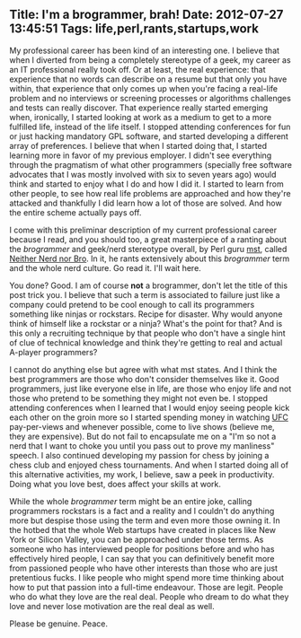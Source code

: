 Title: I'm a brogrammer, brah!
Date: 2012-07-27 13:45:51
Tags: life,perl,rants,startups,work
---
My professional career has been kind of an interesting one. I believe that when I diverted from being a completely stereotype of a geek, my career as an IT professional really took off. Or at least, the real experience: that experience that no words can describe on a resume but that only you have within, that experience that only comes up when you're facing a real-life problem and no interviews or screening processes or algorithms challenges and tests can really discover. That experience really started emerging when, ironically, I started looking at work as a medium to get to a more fulfilled life, instead of the life itself. I stopped attending conferences for fun or just hacking mandatory GPL software, and started developing a different array of preferences. I believe that when I started doing that, I started learning more in favor of my previous employer. I didn't see everything through the pragmatism of what other programmers (specially free software advocates that I was mostly involved with six to seven years ago) would think and started to enjoy what I do and how I did it. I started to learn from other people, to see how real life problems are approached and how they're attacked and thankfully I did learn how a lot of those are solved. And how the entire scheme actually pays off.

I come with this preliminar description of my current professional career because I read, and you should too, a great masterpiece of a ranting about the <em>brogrammer</em> and geek/nerd stereotype overall, by Perl guru <a href="http://shadow.cat/blog/matt-s-trout/">mst</a>, called <a href="http://shadow.cat/blog/matt-s-trout/neither-nerd-nor-bro/">Neither Nerd nor Bro</a>. In it, he rants extensively about this <em>brogrammer</em> term and the whole nerd culture. Go read it. I'll wait here.

You done? Good. I am of course <strong>not</strong> a brogrammer, don't let the title of this post trick you. I believe that such a term is associated to failure just like a company could pretend to be cool enough to call its programmers something like ninjas or rockstars. Recipe for disaster. Why would anyone think of himself like a rockstar or a ninja? What's the point for that? And is this only a recruiting technique by that people who don't have a single hint of clue of technical knowledge and think they're getting to real and actual A-player programmers?

I cannot do anything else but agree with what mst states. And I think the best programmers are those who don't consider themselves like it. Good programmers, just like everyone else in life, are those who enjoy life and not those who pretend to be something they might not even be. I stopped attending conferences when I learned that I would enjoy seeing people kick each other on the groin more so I started spending money in watching <a href="http://ufc.com">UFC</a> pay-per-views and whenever possible, come to live shows (believe me, they are expensive). But do not fail to encapsulate me on a "I'm so not a nerd that I want to choke you until you pass out to prove my manliness" speech. I also continued developing my passion for chess by joining a chess club and enjoyed chess tournaments. And when I started doing all of this alternative activities, my work, I believe, saw a peek in productivity. Doing what you love best, does affect your skills at work.

While the whole <em>brogrammer</em> term might be an entire joke, calling programmers rockstars is a fact and a reality and I couldn't do anything more but despise those using the term and even more those owning it. In the hotbed that the whole Web startups have created in places like New York or Silicon Valley, you can be approached under those terms. As someone who has interviewed people for positions before and who has effectively hired people, I can say that you can definitively benefit more from passioned people who have other interests than those who are just pretentious fucks. I like people who might spend more time thinking about how to put that passion into a full-time endeavour. Those are legit. People who do what they love are the real deal. People who dream to do what they love and never lose motivation are the real deal as well.

Please be genuine. Peace.